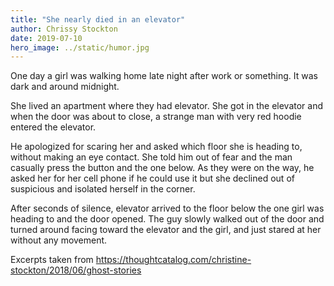 ```yaml
---
title: "She nearly died in an elevator"
author: Chrissy Stockton
date: 2019-07-10
hero_image: ../static/humor.jpg
---
```


One day a girl was walking home late night after work or something. It was dark and around midnight.

She lived an apartment where they had elevator. She got in the elevator and when the door was about to close, a strange man with very red hoodie entered the elevator.

He apologized for scaring her and asked which floor she is heading to, without making an eye contact. She told him out of fear and the man casually press the button and the one below. As they were on the way, he asked her for her cell phone if he could use it but she declined out of suspicious and isolated herself in the corner.

After seconds of silence, elevator arrived to the floor below the one girl was heading to and the door opened. The guy slowly walked out of the door and turned around facing toward the elevator and the girl, and just stared at her without any movement.

Excerpts taken from https://thoughtcatalog.com/christine-stockton/2018/06/ghost-stories
